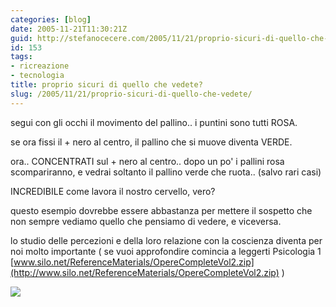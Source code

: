 ```yaml
---
categories: [blog]
date: 2005-11-21T11:30:21Z
guid: http://stefanocecere.com/2005/11/21/proprio-sicuri-di-quello-che-vedete/
id: 153
tags:
- ricreazione
- tecnologia
title: proprio sicuri di quello che vedete?
slug: /2005/11/21/proprio-sicuri-di-quello-che-vedete/
---
```


segui con gli occhi il movimento del pallino.. i puntini sono tutti ROSA.
  
se ora fissi il + nero al centro, il pallino che si muove diventa VERDE.
  
ora.. CONCENTRATI sul + nero al centro.. dopo un po' i pallini rosa scompariranno, e vedrai soltanto il pallino verde che ruota.. (salvo rari casi)

INCREDIBILE come lavora il nostro cervello, vero?

questo esempio dovrebbe essere abbastanza per mettere il sospetto che non sempre vediamo quello che pensiamo di vedere, e viceversa.
  
lo studio delle percezioni e della loro relazione con la coscienza diventa per noi molto importante ( se vuoi approfondire comincia a leggerti Psicologia 1 [www.silo.net/ReferenceMaterials/OpereCompleteVol2.zip](http://www.silo.net/ReferenceMaterials/OpereCompleteVol2.zip) )

![](/wp-content/illusionottica.gif)